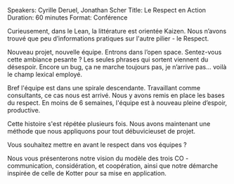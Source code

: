 Speakers: Cyrille Deruel, Jonathan Scher
Title: Le Respect en Action
Duration: 60 minutes
Format: Conférence

Curieusement, dans le Lean, la littérature est orientée Kaizen.
Nous n’avons trouvé que peu d’informations pratiques sur l'autre pilier - le Respect.

Nouveau projet, nouvelle équipe.
Entrons dans l’open space.
Sentez-vous cette ambiance pesante ?
Les seules phrases qui sortent viennent du désespoir.
Encore un bug, ça ne marche toujours pas, je n’arrive pas… voilà le champ lexical employé.

Bref l'équipe est dans une spirale descendante.
Travaillant comme consultants, ce cas nous est arrivé.
Nous y avons remis en place les bases du respect.
En moins de 6 semaines, l'équipe est à nouveau pleine d’espoir, productive.

Cette histoire s'est répétée plusieurs fois.
Nous avons maintenant une méthode que nous appliquons pour tout débuvicieuset de projet.

Vous souhaitez mettre en avant le respect dans vos équipes ?

Nous vous présenterons notre vision du modèle des trois CO - communication, considération, et coopération, ainsi que notre démarche inspirée de celle de Kotter pour sa mise en application.
